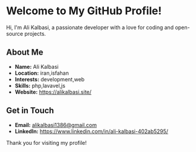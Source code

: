 # Welcome to My GitHub Profile!

Hi, I'm Ali Kalbasi, a passionate developer with a love for coding and open-source projects.

## About Me
- **Name:** Ali Kalbasi
- **Location:** iran,isfahan
- **Interests:** development,web
- **Skills:** php,lavavel,js
- **Website:** https://alikalbasi.site/

## Get in Touch
- **Email:** alikalbasi1386@gmail.com
- **LinkedIn:** https://www.linkedin.com/in/ali-kalbasi-402ab5295/


Thank you for visiting my profile!
